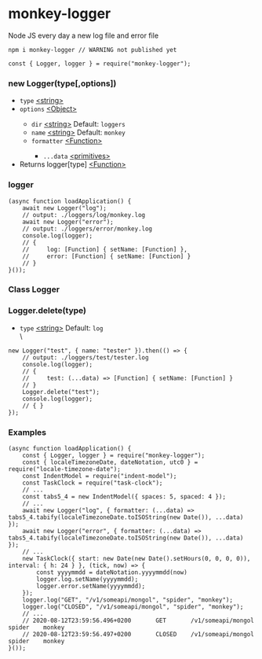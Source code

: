 # monkey-logger
Node JS every day a new log file and error file

<pre><code>npm i monkey-logger // WARNING not published yet

const { Logger, logger } = require("monkey-logger");</code></pre>

<h3>new Logger(type[,options])</h3>
<ul>
    <li><code>type</code> <a href="https://developer.mozilla.org/en-US/docs/Web/JavaScript/Data_structures#String_type">&lt;string&gt;</a></li>
    <li><code>options</code> <a href="https://developer.mozilla.org/en-US/docs/Web/JavaScript/Reference/Global_Objects/Object">&lt;Object&gt;</a></li>
    <ul>
        <li><code>dir</code> <a href="https://developer.mozilla.org/en-US/docs/Web/JavaScript/Data_structures#String_type">&lt;string&gt;</a> Default: <code>loggers</code></li>
        <li><code>name</code> <a href="https://developer.mozilla.org/en-US/docs/Web/JavaScript/Data_structures#String_type">&lt;string&gt;</a> Default: <code>monkey</code></li>
        <li><code>formatter</code> <a href="https://developer.mozilla.org/en-US/docs/Web/JavaScript/Reference/Global_Objects/Function">&lt;Function&gt;</a></li>
        <ul>
            <li><code>...data</code> <a href="https://developer.mozilla.org/en-US/docs/Web/JavaScript/Data_structures#Primitive_values">&lt;primitives&gt;</a></li>
        </ul>
    </ul>
    <li>Returns logger[type] <a href="https://developer.mozilla.org/en-US/docs/Web/JavaScript/Reference/Global_Objects/Function">&lt;Function&gt;</a></li>
</ul>

<h3>logger</h3>
<pre><code>(async function loadApplication() {
    await new Logger("log");
    // output: ./loggers/log/monkey.log
    await new Logger("error");
    // output: ./loggers/error/monkey.log
    console.log(logger);
    // {
    //     log: [Function] { setName: [Function] },
    //     error: [Function] { setName: [Function] }
    // }
}());</code></pre>

<h3>Class Logger</h3>

<h3>Logger.delete(type)</h3>
<ul>
    <li><code>type</code> <a href="https://developer.mozilla.org/en-US/docs/Web/JavaScript/Data_structures#String_type">&lt;string&gt;</a> Default: <code>log</code></li>\
</ul>
<pre><code>new Logger("test", { name: "tester" }).then(() => {
    // output: ./loggers/test/tester.log
    console.log(logger); 
    // {
    //     test: (...data) => [Function] { setName: [Function] }
    // }
    Logger.delete("test");
    console.log(logger); 
    // { }
});</code></pre>

<h3>Examples</h3>
<pre><code>(async function loadApplication() {
    const { Logger, logger } = require("monkey-logger");
    const { localeTimezoneDate, dateNotation, utc0 } = require("locale-timezone-date");
    const IndentModel = require("indent-model");
    const TaskClock = require("task-clock");
    // ...
    const tabs5_4 = new IndentModel({ spaces: 5, spaced: 4 });
    // ...
    await new Logger("log", { formatter: (...data) => tabs5_4.tabify(localeTimezoneDate.toISOString(new Date()), ...data) });
    await new Logger("error", { formatter: (...data) => tabs5_4.tabify(localeTimezoneDate.toISOString(new Date()), ...data) });
    // ...
    new TaskClock({ start: new Date(new Date().setHours(0, 0, 0, 0)), interval: { h: 24 } }, (tick, now) => {
        const yyyymmdd = dateNotation.yyyymmdd(now)
        logger.log.setName(yyyymmdd);
        logger.error.setName(yyyymmdd);
    });
    logger.log("GET", "/v1/someapi/mongol", "spider", "monkey");
    logger.log("CLOSED", "/v1/someapi/mongol", "spider", "monkey");
    // ...
    // 2020-08-12T23:59:56.496+0200       GET       /v1/someapi/mongol       spider    monkey
    // 2020-08-12T23:59:56.497+0200       CLOSED    /v1/someapi/mongol       spider    monkey
}());
</code></pre>